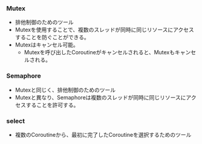 ### Mutex
- 排他制御のためのツール
- Mutexを使用することで、複数のスレッドが同時に同じリソースにアクセスすることを防ぐことができる。
- Mutexはキャンセル可能。
  - Mutexを呼び出したCoroutineがキャンセルされると、Mutexもキャンセルされる。
### Semaphore
- Mutexと同じく、排他制御のためのツール
- Mutexと異なり、Semaphoreは複数のスレッドが同時に同じリソースにアクセスすることを許可する。

### select
- 複数のCoroutineから、最初に完了したCoroutineを選択するためのツール